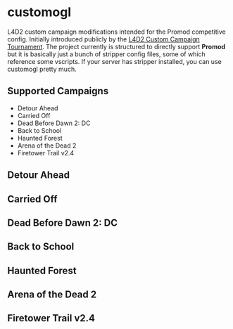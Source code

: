 customogl
=========

L4D2 custom campaign modifications intended for the Promod competitive config.
Initially introduced publicly by the <a href="l4d2cct.com">L4D2 Custom Campaign Tournament</a>.
The project currently is structured to directly support <b>Promod</b> but it
is basically just a bunch of stripper config files, some of which reference some
vscripts.  If your server has stripper installed, you can use customogl pretty much.

Supported Campaigns
-------------------
* Detour Ahead
* Carried Off
* Dead Before Dawn 2: DC
* Back to School
* Haunted Forest
* Arena of the Dead 2
* Firetower Trail v2.4

Detour Ahead
------------

Carried Off
-----------

Dead Before Dawn 2: DC
----------------------

Back to School
--------------

Haunted Forest
--------------

Arena of the Dead 2
-------------------

Firetower Trail v2.4
--------------------